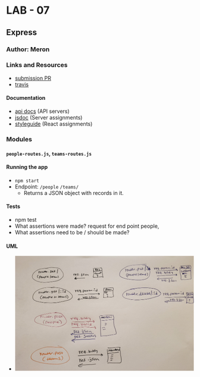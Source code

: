 
# LAB - 07

## Express
 
### Author: Meron 

### Links and Resources
* [submission PR](https://github.com/meron-401n14/lab-07/pull/1)
* [travis](https://www.travis-ci.com/meron-401n14/lab-07)


#### Documentation
* [api docs](http://xyz.com) (API servers)
* [jsdoc](http://xyz.com) (Server assignments)
* [styleguide](http://xyz.com) (React assignments)

### Modules
#### `people-routes.js`, `teams-routes.js`

#### Running the app
* `npm start`
* Endpoint: `/people` `/teams/`
  * Returns a JSON object with records in it.
#### Tests
* npm test
* What assertions were made? request for end point people, 
* What assertions need to be / should be made?

#### UML
* ![UML](API-endpoint-UML.jpg)





  

